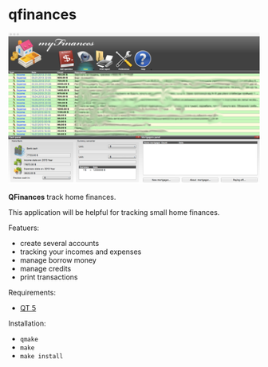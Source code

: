 qfinances
==========
![QFinances](https://raw.githubusercontent.com/peterkomar/qfinances/master/qfinances.png)

**QFinances** track home finances.

This application will be helpful for tracking small home finances.  

Featuers:
* create several accounts
* tracking your incomes and expenses
* manage borrow money
* manage credits
* print transactions

Requirements:
* [QT 5](http://www.qt.io/)
 
Installation:
* `qmake` 
* `make`
* `make install`
